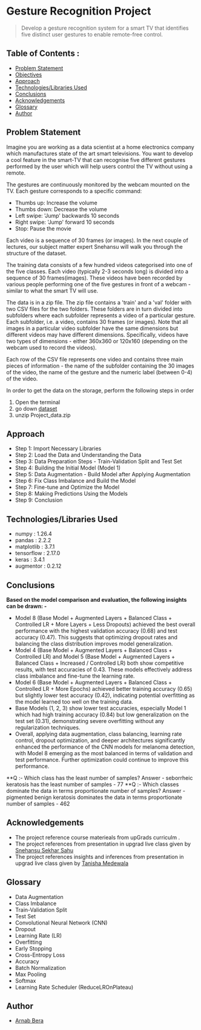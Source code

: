 # Gesture Recognition Project
> Develop a gesture recognition system for a smart TV that identifies five distinct user gestures to enable remote-free control.


## Table of Contents :
* [Problem Statement](#problem-statement)
* [Objectives](#objectives)
* [Approach](#approach)
* [Technologies/Libraries Used](#technologies/libraries-used)
* [Conclusions](#conclusions)
* [Acknowledgements](#acknowledgements)
* [Glossary](#glossary)
* [Author](#author)


## Problem Statement
Imagine you are working as a data scientist at a home electronics company which manufactures state of the art smart televisions. You want to develop a cool feature in the smart-TV that can recognise five different gestures performed by the user which will help users control the TV without using a remote.

The gestures are continuously monitored by the webcam mounted on the TV. Each gesture corresponds to a specific command:

- Thumbs up:  Increase the volume
- Thumbs down: Decrease the volume
- Left swipe: 'Jump' backwards 10 seconds
- Right swipe: 'Jump' forward 10 seconds  
- Stop: Pause the movie
 

Each video is a sequence of 30 frames (or images). In the next couple of lectures, our subject matter expert Snehansu will walk you through the structure of the dataset.

The training data consists of a few hundred videos categorised into one of the five classes. Each video (typically 2-3 seconds long) is divided into a sequence of 30 frames(images). These videos have been recorded by various people performing one of the five gestures in front of a webcam - similar to what the smart TV will use.  

The data is in a zip file. The zip file contains a 'train' and a 'val' folder with two CSV files for the two folders. These folders are in turn divided into subfolders where each subfolder represents a video of a particular gesture. Each subfolder, i.e. a video, contains 30 frames (or images). Note that all images in a particular video subfolder have the same dimensions but different videos may have different dimensions. Specifically, videos have two types of dimensions - either 360x360 or 120x160 (depending on the webcam used to record the videos).

Each row of the CSV file represents one video and contains three main pieces of information - the name of the subfolder containing the 30 images of the video, the name of the gesture and the numeric label (between 0-4) of the video.

In order to get the data on the storage, perform the following steps in order
1. Open the terminal
2. go down [dataset]( https://drive.google.com/uc?id=1ehyrYBQ5rbQQe6yL4XbLWe3FMvuVUGiL )
3. unzip Project_data.zip

## Approach

- Step 1: Import Necessary Libraries
- Step 2: Load the Data and Understanding the Data
- Step 3: Data Preparation Steps - Train-Validation Split and Test Set
- Step 4: Building the Initial Model (Model 1)
- Step 5: Data Augmentation - Build Model after Applying Augmentation
- Step 6: Fix Class Imbalance and Build the Model
- Step 7: Fine-tune and Optimize the Model
- Step 8: Making Predictions Using the Models
- Step 9: Conclusion
  
## Technologies/Libraries Used
- numpy : 1.26.4
- pandas : 2.2.2
- matplotlib : 3.7.1
- tensorflow : 2.17.0
- keras : 3.4.1
- augmentor : 0.2.12

## Conclusions
**Based on the model comparison and evaluation, the following insights can be drawn: -**
- Model 8 (Base Model + Augmented Layers + Balanced Class + Controlled LR + More Layers + Less Dropouts) achieved the best overall performance with the highest validation accuracy (0.68) and test accuracy (0.47). This suggests that optimizing dropout rates and balancing the class distribution improves model generalization.
- Model 4 (Base Model + Augmented Layers + Balanced Class + Controlled LR) and Model 5 (Base Model + Augmented Layers + Balanced Class + Increased / Controlled LR) both show competitive results, with test accuracies of 0.43. These models effectively address class imbalance and fine-tune the learning rate.
- Model 6 (Base Model + Augmented Layers + Balanced Class + Controlled LR + More Epochs) achieved better training accuracy (0.65) but slightly lower test accuracy (0.42), indicating potential overfitting as the model learned too well on the training data.
- Base Models (1, 2, 3) show lower test accuracies, especially Model 1 which had high training accuracy (0.84) but low generalization on the test set (0.31), demonstrating severe overfitting without any regularization techniques.
- Overall, applying data augmentation, class balancing, learning rate control, dropout optimization, and deeper architectures significantly enhanced the performance of the CNN models for melanoma detection, with Model 8 emerging as the most balanced in terms of validation and test performance. Further optimization could continue to improve this performance.

**Q :- Which class has the least number of samples?
Answer - seborrheic keratosis has the least number of samples - 77
**Q :- Which classes dominate the data in terms proportionate number of samples?
Answer - pigmented benign keratosis dominates the data in terms proportionate number of samples - 462



## Acknowledgements

- The project reference course materieals from upGrads curriculm .
- The project references from presentation in upgrad live class given by [Snehansu Sekhar Sahu]( https://www.linkedin.com/in/snehansu-sekhar-sahu-iisc/ )
- The project references insights and inferences from presentation in upgrad live class given by [Tanisha Medewala](https://www.linkedin.com/in/tanishamedewala/)

## Glossary

- Data Augmentation
- Class Imbalance
- Train-Validation Split
- Test Set
- Convolutional Neural Network (CNN)
- Dropout
- Learning Rate (LR)
- Overfitting
- Early Stopping
- Cross-Entropy Loss
- Accuracy
- Batch Normalization
- Max Pooling
- Softmax
- Learning Rate Scheduler (ReduceLROnPlateau)

## Author
* [Arnab Bera]( https://www.linkedin.com/in/arnabbera-tech/ )
